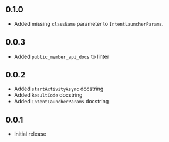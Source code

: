 ## 0.1.0

* Added missing `className` parameter to `IntentLauncherParams`.

## 0.0.3

* Added `public_member_api_docs` to linter

## 0.0.2

* Added `startActivityAsync` docstring
* Added `ResultCode` docstring
* Added `IntentLauncherParams` docstring

## 0.0.1

* Initial release

